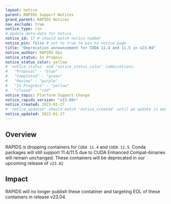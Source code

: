 ```yaml
---
layout: notice
parent: RAPIDS Support Notices
grand_parent: RAPIDS Notices
nav_exclude: true
notice_type: rsn
# Update meta-data for notice
notice_id: 17 # should match notice number
notice_pin: false # set to true to pin to notice page
title: "Deprecation announcement for CUDA 11.4 and 11.5 in v23.04"
notice_author: RAPIDS Ops
notice_status: In Progess
notice_status_color: yellow
# 'notice_status' and 'notice_status_color' combinations:
#   "Proposal" - "blue"
#   "Completed" - "green"
#   "Review" - "purple"
#   "In Progress" - "yellow"
#   "Closed" - "red"
notice_topic: Platform Support Change
notice_rapids_version: "v23.04+"
notice_created: 2023-01-27
# 'notice_updated' should match 'notice_created' until an update is made
notice_updated: 2022-01-27
---
```


## Overview

RAPIDS is dropping containers for `CUDA 11.4` and `CUDA 11.5`. Conda packages will still support 11.4/11.5 due to CUDA Enhanced Compat–binaries will remain unchanged.
These containers will be deprecated in our upcoming release of `v23.02`


## Impact

RAPIDS will no longer publish these contatiner and targeting EOL of these containers in release v23.04. 
